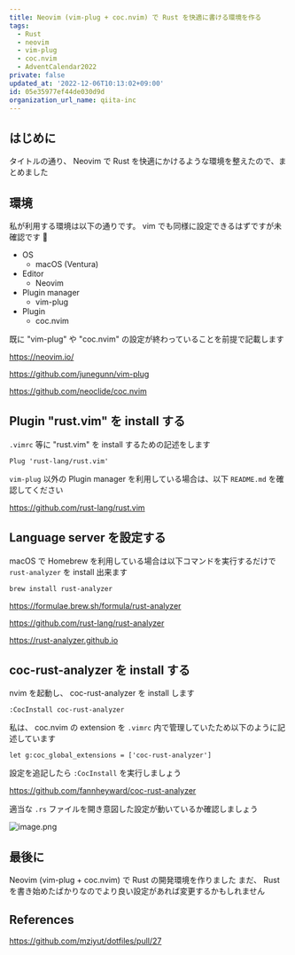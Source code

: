 ```yaml
---
title: Neovim (vim-plug + coc.nvim) で Rust を快適に書ける環境を作る
tags:
  - Rust
  - neovim
  - vim-plug
  - coc.nvim
  - AdventCalendar2022
private: false
updated_at: '2022-12-06T10:13:02+09:00'
id: 05e35977ef44de030d9d
organization_url_name: qiita-inc
---
```

## はじめに

タイトルの通り、 Neovim で Rust を快適にかけるような環境を整えたので、まとめました


## 環境

私が利用する環境は以下の通りです。 vim でも同様に設定できるはずですが未確認です :pray: 

- OS
    - macOS (Ventura)
- Editor
    - Neovim
- Plugin manager
    - vim-plug
- Plugin
    - coc.nvim

既に "vim-plug" や "coc.nvim" の設定が終わっていることを前提で記載します

https://neovim.io/

https://github.com/junegunn/vim-plug

https://github.com/neoclide/coc.nvim

## Plugin "rust.vim" を install する 

`.vimrc` 等に "rust.vim" を install するための記述をします

```vim
Plug 'rust-lang/rust.vim'
```

`vim-plug` 以外の Plugin manager を利用している場合は、以下 `README.md` を確認してください

https://github.com/rust-lang/rust.vim

## Language server を設定する

macOS で Homebrew を利用している場合は以下コマンドを実行するだけで `rust-analyzer` を install 出来ます

```sh
brew install rust-analyzer
```

https://formulae.brew.sh/formula/rust-analyzer

https://github.com/rust-lang/rust-analyzer

https://rust-analyzer.github.io

## coc-rust-analyzer を install する

nvim を起動し、 coc-rust-analyzer を install します

```vim
:CocInstall coc-rust-analyzer
```

私は、 coc.nvim の extension を `.vimrc` 内で管理していたため以下のように記述しています

```vim
let g:coc_global_extensions = ['coc-rust-analyzer']
```

設定を追記したら `:CocInstall` を実行しましょう

https://github.com/fannheyward/coc-rust-analyzer

適当な `.rs` ファイルを開き意図した設定が動いているか確認しましょう

![image.png](https://qiita-image-store.s3.ap-northeast-1.amazonaws.com/0/55950/41ad6fac-85ea-4a9d-e38d-28017cd17791.png)

## 最後に

Neovim (vim-plug + coc.nvim) で Rust の開発環境を作りました
まだ、 Rust を書き始めたばかりなのでより良い設定があれば変更するかもしれません

## References

https://github.com/mziyut/dotfiles/pull/27
